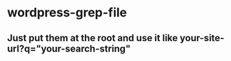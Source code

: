 # wordpress-grep-file
## Just put them at the root and use it like your-site-url?q="your-search-string"
